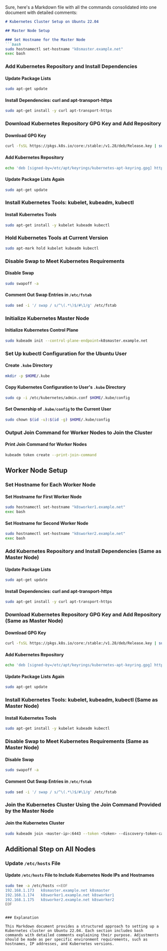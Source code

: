 Sure, here's a Markdown file with all the commands consolidated into one document with detailed comments:

```markdown
# Kubernetes Cluster Setup on Ubuntu 22.04

## Master Node Setup

### Set Hostname for the Master Node
```bash
sudo hostnamectl set-hostname "k8smaster.example.net"
exec bash
```

### Add Kubernetes Repository and Install Dependencies

#### Update Package Lists
```bash
sudo apt-get update
```

#### Install Dependencies: curl and apt-transport-https
```bash
sudo apt-get install -y curl apt-transport-https
```

### Download Kubernetes Repository GPG Key and Add Repository

#### Download GPG Key
```bash
curl -fsSL https://pkgs.k8s.io/core:/stable:/v1.28/deb/Release.key | sudo gpg --dearmor -o /etc/apt/keyrings/kubernetes-apt-keyring.gpg
```

#### Add Kubernetes Repository
```bash
echo 'deb [signed-by=/etc/apt/keyrings/kubernetes-apt-keyring.gpg] https://pkgs.k8s.io/core:/stable:/v1.28/deb/ /' | sudo tee /etc/apt/sources.list.d/kubernetes.list
```

#### Update Package Lists Again
```bash
sudo apt-get update
```

### Install Kubernetes Tools: kubelet, kubeadm, kubectl

#### Install Kubernetes Tools
```bash
sudo apt-get install -y kubelet kubeadm kubectl
```

### Hold Kubernetes Tools at Current Version
```bash
sudo apt-mark hold kubelet kubeadm kubectl
```

### Disable Swap to Meet Kubernetes Requirements

#### Disable Swap
```bash
sudo swapoff -a
```

#### Comment Out Swap Entries in `/etc/fstab`
```bash
sudo sed -i '/ swap / s/^\(.*\)$/#\1/g' /etc/fstab
```

### Initialize Kubernetes Master Node

#### Initialize Kubernetes Control Plane
```bash
sudo kubeadm init --control-plane-endpoint=k8smaster.example.net
```

### Set Up kubectl Configuration for the Ubuntu User

#### Create `.kube` Directory
```bash
mkdir -p $HOME/.kube
```

#### Copy Kubernetes Configuration to User's `.kube` Directory
```bash
sudo cp -i /etc/kubernetes/admin.conf $HOME/.kube/config
```

#### Set Ownership of `.kube/config` to the Current User
```bash
sudo chown $(id -u):$(id -g) $HOME/.kube/config
```

### Output Join Command for Worker Nodes to Join the Cluster

#### Print Join Command for Worker Nodes
```bash
kubeadm token create --print-join-command
```

## Worker Node Setup

### Set Hostname for Each Worker Node

#### Set Hostname for First Worker Node
```bash
sudo hostnamectl set-hostname "k8sworker1.example.net"
exec bash
```

#### Set Hostname for Second Worker Node
```bash
sudo hostnamectl set-hostname "k8sworker2.example.net"
exec bash
```

### Add Kubernetes Repository and Install Dependencies (Same as Master Node)

#### Update Package Lists
```bash
sudo apt-get update
```

#### Install Dependencies: curl and apt-transport-https
```bash
sudo apt-get install -y curl apt-transport-https
```

### Download Kubernetes Repository GPG Key and Add Repository (Same as Master Node)

#### Download GPG Key
```bash
curl -fsSL https://pkgs.k8s.io/core:/stable:/v1.28/deb/Release.key | sudo gpg --dearmor -o /etc/apt/keyrings/kubernetes-apt-keyring.gpg
```

#### Add Kubernetes Repository
```bash
echo 'deb [signed-by=/etc/apt/keyrings/kubernetes-apt-keyring.gpg] https://pkgs.k8s.io/core:/stable:/v1.28/deb/ /' | sudo tee /etc/apt/sources.list.d/kubernetes.list
```

#### Update Package Lists Again
```bash
sudo apt-get update
```

### Install Kubernetes Tools: kubelet, kubeadm, kubectl (Same as Master Node)

#### Install Kubernetes Tools
```bash
sudo apt-get install -y kubelet kubeadm kubectl
```

### Disable Swap to Meet Kubernetes Requirements (Same as Master Node)

#### Disable Swap
```bash
sudo swapoff -a
```

#### Comment Out Swap Entries in `/etc/fstab`
```bash
sudo sed -i '/ swap / s/^\(.*\)$/#\1/g' /etc/fstab
```

### Join the Kubernetes Cluster Using the Join Command Provided by the Master Node

#### Join the Kubernetes Cluster
```bash
sudo kubeadm join <master-ip>:6443 --token <token> --discovery-token-ca-cert-hash sha256:<hash>
```

## Additional Step on All Nodes

### Update `/etc/hosts` File

#### Update `/etc/hosts` File to Include Kubernetes Node IPs and Hostnames
```bash
sudo tee -a /etc/hosts <<EOF
192.168.1.173   k8smaster.example.net k8smaster
192.168.1.174   k8sworker1.example.net k8sworker1
192.168.1.175   k8sworker2.example.net k8sworker2
EOF
```
```

### Explanation

This Markdown document provides a structured approach to setting up a Kubernetes cluster on Ubuntu 22.04. Each section includes bash commands with detailed comments explaining their purpose. Adjustments should be made as per specific environment requirements, such as hostnames, IP addresses, and Kubernetes versions.